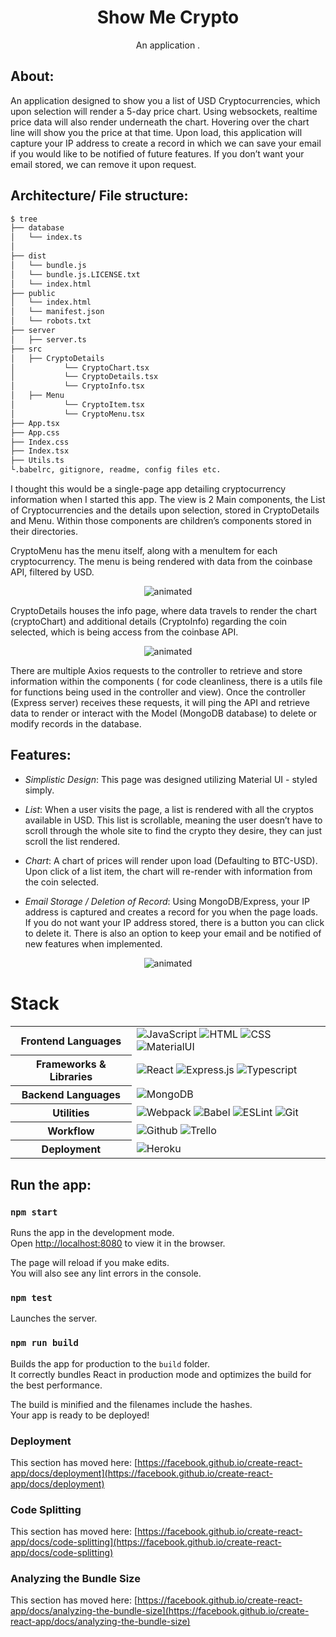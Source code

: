 <p align="center">
  <h1 align="center">Show Me Crypto</h1>

  <p align="center">
    An application .
    <br />
  </p>
</p>

## About:
An application designed to show you a list of USD Cryptocurrencies, which upon selection will render a 5-day price chart. Using websockets, realtime price data will also render underneath the chart. Hovering over the chart line will show you the price at that time. Upon load, this application will capture your IP address to create a record in which we can save your email if you would like to be notified of future features. If you don’t want your email stored, we can remove it upon request.


## Architecture/ File structure:
```bash
$ tree
├── database
│   └── index.ts
│
├── dist
│   └── bundle.js
│   └── bundle.js.LICENSE.txt
│   └── index.html
├── public
│   └── index.html
│   └── manifest.json
│   └── robots.txt
├── server
│   ├── server.ts
├── src
│   ├── CryptoDetails
│           └── CryptoChart.tsx
│           └── CryptoDetails.tsx
│           └── CryptoInfo.tsx
│   ├── Menu
│           └── CryptoItem.tsx
│           └── CryptoMenu.tsx
├── App.tsx
├── App.css
├── Index.css
├── Index.tsx
├── Utils.ts
└.babelrc, gitignore, readme, config files etc.
```
I thought this would be a single-page app detailing cryptocurrency information when I started this app. The view is 2 Main components, the List of Cryptocurrencies and the details upon selection, stored in CryptoDetails and Menu. Within those components are children’s components stored in their directories.

CryptoMenu has the menu itself, along with a menuItem for each cryptocurrency. The menu is being rendered with data from the coinbase API, filtered by USD.

<p align="center">
  <img src="https://i.imgur.com/9tP1dyZm.jpg" alt="animated" />
</p>

CryptoDetails houses the info page, where data travels to render the chart (cryptoChart) and additional details (CryptoInfo) regarding the coin selected, which is being access from the coinbase API.

<p align="center">
  <img src="https://i.imgur.com/D8Dozcjm.jpg" alt="animated" />
</p>

There are multiple Axios requests to the controller to retrieve and store information within the components ( for code cleanliness, there is a utils file for functions being used in the controller and view).
Once the controller (Express server) receives these requests, it will ping the API and retrieve data to render or interact with the Model (MongoDB database) to delete or modify records in the database.



## Features:


- _Simplistic Design_: This page was designed utilizing Material UI - styled simply.

- _List_: When a user visits the page, a list is rendered with all the cryptos available in USD. This list is scrollable, meaning the user doesn’t have to scroll through the whole site to find the crypto they desire, they can just scroll the list rendered.

- _Chart_: A chart of prices will render upon load (Defaulting to BTC-USD). Upon click of a list item, the chart will re-render with information from the coin selected.

- _Email Storage / Deletion of Record_: Using MongoDB/Express, your IP address is captured and creates a record for you when the page loads. If you do not want your IP address stored, there is a button you can click to delete it. There is also an option to keep your email and be notified of new features when implemented.


<p align="center">
  <img src="https://media.giphy.com/media/4yUvi1zbcm5ckaRoDr/giphy.gif" alt="animated" />
</p>

# Stack

<table align="center">
  <tbody>
    <tr>
      <th>Frontend Languages</th>
      <td>
        <img alt="JavaScript" src="https://img.shields.io/badge/javascript%20-%23323330.svg?&style=for-the-badge&logo=javascript&logoColor=%23F7DF1E" />
         <img alt="HTML" src="https://img.shields.io/badge/html5%20-%23E34F26.svg?&style=for-the-badge&logo=html5&logoColor=white" />
         <img alt="CSS" src="https://img.shields.io/badge/css3%20-%231572B6.svg?&style=for-the-badge&logo=css3&logoColor=white" />
         <img alt="MaterialUI" src="https://img.shields.io/badge/material-ui%20-%231572B6.svg?&style=for-the-badge&logo=material-ui&logoColor=white" />
      </td>
    </tr>
    <tr>
      <th>Frameworks & Libraries</th>
      <td>
        <img alt="React" src="https://img.shields.io/badge/react%20-%2320232a.svg?&style=for-the-badge&logo=react&logoColor=%2361DAFB" />
        <img alt="Express.js" src="https://img.shields.io/badge/express.js-%23404d59.svg?style=for-the-badge&logo=express&logoColor=%2361DAFB" />
        <img alt="Typescript" src="https://img.shields.io/badge/typescript-%23404d59.svg?style=for-the-badge&logo=typescript&logoColor=%2361DAFB" />
      </td>
    </tr>
        <tr>
      <th>Backend Languages</th>
      <td>
        <img alt="MongoDB" src="https://img.shields.io/badge/MongoDB-%2300f.svg?style=for-the-badge&logo=mongodb&logoColor=white"/>
      </td>
    </tr>
    <tr>
      <th>Utilities</th>
      <td>
        <img alt="Webpack" src="https://img.shields.io/badge/webpack%20-%2320232a.svg?&style=for-the-badge&logo=webpack&logoColor=%2361DAFB" />
        <img alt="Babel" src="https://img.shields.io/badge/Babel-F9DC3e?style=for-the-badge&logo=babel&logoColor=black" />
        <img alt="ESLint" src="https://img.shields.io/badge/ESLint-4B3263?style=for-the-badge&logo=eslint&logoColor=white" />
        <img alt="Git" src="https://img.shields.io/badge/Git-F05032?style=for-the-badge&logo=git&logoColor=white" />
      </td>
    </tr>
     <tr>
      <th>Workflow</th>
      <td>
        <img alt="Github" src="https://img.shields.io/badge/GitHub-100000?style=for-the-badge&logo=github&logoColor=white"/>
        <img alt="Trello" src="https://img.shields.io/badge/Trello-%23026AA7.svg?&style=for-the-badge&logo=Trello&logoColor=white"/>
      </td>
    </tr>
    <tr>
      <th>Deployment</th>
      <td>
        <img alt="Heroku" src="https://img.shields.io/badge/heroku-%230db7ed.svg?style=for-the-badge&logo=heroku&logoColor=white"/>
      </td>
    </tr>
  </tbody>
</table>

## Run the app:

### `npm start`
Runs the app in the development mode.\
Open [http://localhost:8080](http://localhost:3000) to view it in the browser.

The page will reload if you make edits.\
You will also see any lint errors in the console.
### `npm test`

Launches the server.
### `npm run build`

Builds the app for production to the `build` folder.\
It correctly bundles React in production mode and optimizes the build for the best performance.

The build is minified and the filenames include the hashes.\
Your app is ready to be deployed!

### Deployment

This section has moved here: [https://facebook.github.io/create-react-app/docs/deployment](https://facebook.github.io/create-react-app/docs/deployment)
### Code Splitting

This section has moved here: [https://facebook.github.io/create-react-app/docs/code-splitting](https://facebook.github.io/create-react-app/docs/code-splitting)

### Analyzing the Bundle Size

This section has moved here: [https://facebook.github.io/create-react-app/docs/analyzing-the-bundle-size](https://facebook.github.io/create-react-app/docs/analyzing-the-bundle-size)

